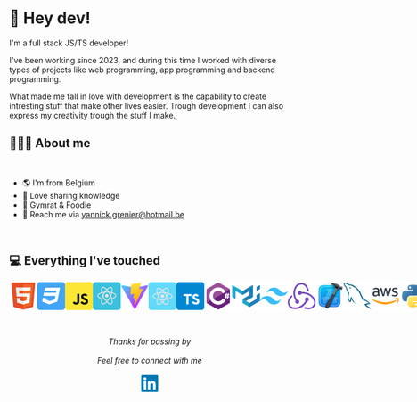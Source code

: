 # 🖖 Hey dev!

I'm a full stack JS/TS developer!

I've been working since 2023, and during this time I worked with diverse types of projects like web programming, app programming and backend programming.

What made me fall in love with development is the capability to create intresting stuff that make other lives easier.
Trough development I can also express my creativity trough the stuff I make.

## 👨🏻‍💻 About me

<br>

- 🌎 I'm from Belgium
- 👾 Love sharing knowledge
- 🍜 Gymrat & Foodie
- 📧 Reach me via yannick.grenier@hotmail.be

<br>

## 💻 Everything I've touched

<div style="display: flex; gap: 12; max-width: 400">
  <img src="/images/html5.svg" width="50" title="HTML5" alt="HTML5 Icon"/>
  <img src="/images/css3.svg" width="50" title="CSS" alt="CSS Icon"/>
  <img src="/images/javascript.svg" width="50" title="JS" alt="JS Icon"/>
  <img src="/images/reactjs.svg" width="50" title="ReactJS" alt="ReactJS Icon"/>
  <img src="/images/vitejs.svg" width="50" title="Vite" alt="Vite Icon"/>
  <img src="/images/react-native.svg" width="50" title="React Native" alt="React Native Icon"/>
  <img src="/images/typescript.svg" width="50" title="TypeScript" alt="TypeScript Icon"/>
  <img src="/images/csharp.svg" width="50" title="C#" alt="C# Icon"/>
  <img src="/images/materialui.svg" width="50" title="Material UI" alt="Material UI Icon"/>
  <img src="/images/tailwind.svg" width="50" title="Tailwind" alt="Tailwind Icon"/>
  <img src="/images/redux.svg" width="50" title="Redux" alt="Redux Icon"/>
  <img src="/images/xcode.svg" width="50" title="XCode" alt="XCode Icon"/>
  <img src="/images/mysql.svg" width="50" title="Firebase" alt="Firebase Icon"/>
  <img src="/images/aws.svg" width="50" title="AWS" alt="AWS Icon"/>
  <img src="/images/python.svg" width="50" title="Python" alt="Python Icon"/>
  <img src="/images/reactquery.svg" width="50" title="React Query" alt="React Query Icon"/>
  <img src="/images/zustand.svg" width="50" title="Zustand" alt="Zustand Icon"/>
  <img src="/images/Shadcn.svg" width="50" title="Shadcn" alt="Shadcn Icon"/>
</div>

<br>
<br>

<p align="center" > 
  <i>Thanks for passing by</i><br><br>
  <i>Feel free to connect with me</i><br><br>
  <a href="https://www.linkedin.com/in/yannickgrenier/">
  <code><img alt="My linkedin" width="32" src="./images/linkedin.svg" /></code>
</a>
</p>

